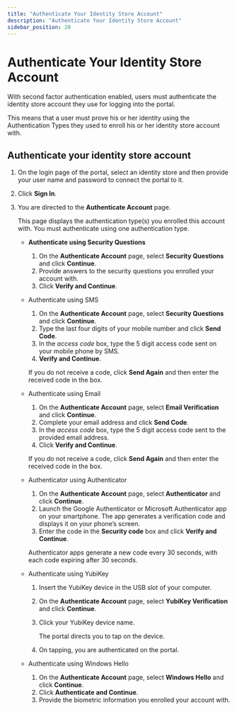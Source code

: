 ```yaml
---
title: "Authenticate Your Identity Store Account"
description: "Authenticate Your Identity Store Account"
sidebar_position: 20
---
```


# Authenticate Your Identity Store Account

With second factor authentication enabled, users must authenticate the identity store account they
use for logging into the portal.

This means that a user must prove his or her identity using the Authentication Types they used to
enroll his or her identity store account with.

## Authenticate your identity store account

1. On the login page of the portal, select an identity store and then provide your user name and
   password to connect the portal to it.
2. Click **Sign In**.
3. You are directed to the **Authenticate Account** page.

    This page displays the authentication type(s) you enrolled this account with. You must
    authenticate using one authentication type.

    - **Authenticate using Security Questions**

        1. On the **Authenticate Account** page, select **Security Questions** and click
           **Continue**.
        2. Provide answers to the security questions you enrolled your account with.
        3. Click **Verify and Continue**.

    - Authenticate using SMS

        1. On the **Authenticate Account** page, select **Security Questions** and click
           **Continue**.
        2. Type the last four digits of your mobile number and click **Send Code**.
        3. In the _access code_ box, type the 5 digit access code sent on your mobile phone by SMS.
        4. **Verify and Continue**.

        If you do not receive a code, click **Send Again** and then enter the received code in the
        box.

    - Authenticate using Email

        1. On the **Authenticate Account** page, select **Email Verification** and click
           **Continue**.
        2. Complete your email address and click **Send Code**.
        3. In the _access code_ box, type the 5 digit access code sent to the provided email
           address.
        4. Click **Verify and Continue**.

        If you do not receive a code, click **Send Again** and then enter the received code in the
        box.

    - Authenticator using Authenticator

        1. On the **Authenticate Account** page, select **Authenticator** and click **Continue**.
        2. Launch the Google Authenticator or Microsoft Authenticator app on your smartphone. The
           app generates a verification code and displays it on your phone’s screen.
        3. Enter the code in the **Security code** box and click **Verify and Continue**.

        Authenticator apps generate a new code every 30 seconds, with each code expiring after 30
        seconds.

    - Authenticate using YubiKey

        1. Insert the YubiKey device in the USB slot of your computer.
        2. On the **Authenticate Account** page, select **YubiKey Verification** and click
           **Continue**.
        3. Click your YubiKey device name.

            The portal directs you to tap on the device.

        4. On tapping, you are authenticated on the portal.

    - Authenticate using Windows Hello

        1. On the **Authenticate Account** page, select **Windows Hello** and click **Continue**.
        2. Click **Authenticate and Continue**.
        3. Provide the biometric information you enrolled your account with.
